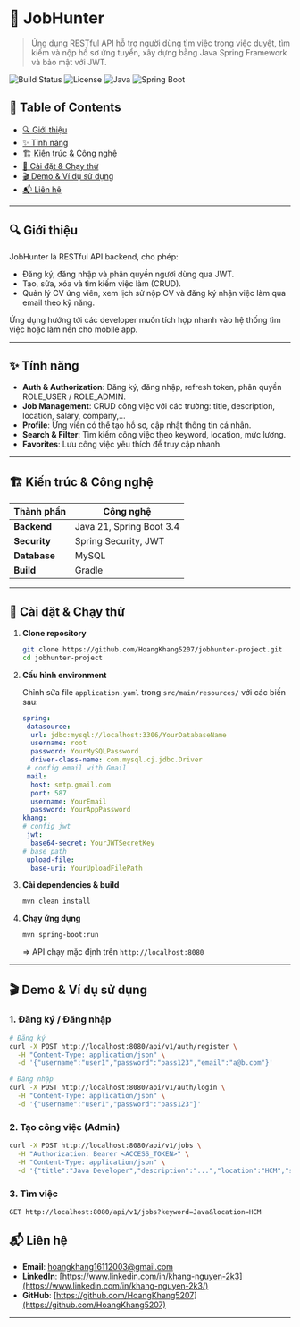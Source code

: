 # 📌 JobHunter

> Ứng dụng RESTful API hỗ trợ người dùng tìm việc trong việc duyệt, tìm kiếm và nộp hồ sơ ứng tuyển, xây dựng bằng Java Spring Framework và bảo mật với JWT.

![Build Status](https://img.shields.io/badge/build-passing-brightgreen)
![License](https://img.shields.io/badge/license-MIT-blue)
![Java](https://img.shields.io/badge/Java-21-orange)
![Spring Boot](https://img.shields.io/badge/Spring_Boot-3.4.4-brightgreen)

## 📑 Table of Contents

* [🔍 Giới thiệu](#-giới-thiệu)
* [✨ Tính năng](#-tính-năng)
* [🏗️ Kiến trúc & Công nghệ](#️-kiến-trúc--công-nghệ)
* [🚀 Cài đặt & Chạy thử](#-cài-đặt--chạy-thử)
* [🎬 Demo & Ví dụ sử dụng](#-demo--ví-dụ-sử-dụng)
* [📬 Liên hệ](#-liên-hệ)

---

## 🔍 Giới thiệu

JobHunter là RESTful API backend, cho phép:

* Đăng ký, đăng nhập và phân quyền người dùng qua JWT.
* Tạo, sửa, xóa và tìm kiếm việc làm (CRUD).
* Quản lý CV ứng viên, xem lịch sử nộp CV và đăng ký nhận việc làm qua email theo kỹ năng.

Ứng dụng hướng tới các developer muốn tích hợp nhanh vào hệ thống tìm việc hoặc làm nền cho mobile app.

---

## ✨ Tính năng

* **Auth & Authorization**: Đăng ký, đăng nhập, refresh token, phân quyền ROLE\_USER / ROLE\_ADMIN.
* **Job Management**: CRUD công việc với các trường: title, description, location, salary, company,…
* **Profile**: Ứng viên có thể tạo hồ sơ, cập nhật thông tin cá nhân.
* **Search & Filter**: Tìm kiếm công việc theo keyword, location, mức lương.
* **Favorites**: Lưu công việc yêu thích để truy cập nhanh.

---

## 🏗️ Kiến trúc & Công nghệ

| Thành phần     | Công nghệ                           |
| -------------- | ----------------------------------- |
| **Backend**    | Java 21, Spring Boot 3.4            |
| **Security**   | Spring Security, JWT                |
| **Database**   | MySQL                               |
| **Build**      | Gradle                              |

---

## 🚀 Cài đặt & Chạy thử

1. **Clone repository**

   ```bash
   git clone https://github.com/HoangKhang5207/jobhunter-project.git
   cd jobhunter-project
   ```

2. **Cấu hình environment**

   Chỉnh sửa file `application.yaml` trong `src/main/resources/` với các biến sau:

   ```yaml
   spring:
    datasource:
     url: jdbc:mysql://localhost:3306/YourDatabaseName
     username: root
     password: YourMySQLPassword
     driver-class-name: com.mysql.cj.jdbc.Driver
    # config email with Gmail
    mail:
     host: smtp.gmail.com
     port: 587
     username: YourEmail
     password: YourAppPassword
   khang:
   # config jwt
    jwt:
     base64-secret: YourJWTSecretKey
   # base path
    upload-file:
     base-uri: YourUploadFilePath

4. **Cài dependencies & build**

   ```bash
   mvn clean install
   ```

5. **Chạy ứng dụng**

   ```bash
   mvn spring-boot:run
   ```

   \=> API chạy mặc định trên `http://localhost:8080`

---

## 🎬 Demo & Ví dụ sử dụng

### 1. Đăng ký / Đăng nhập

```bash
# Đăng ký
curl -X POST http://localhost:8080/api/v1/auth/register \
  -H "Content-Type: application/json" \
  -d '{"username":"user1","password":"pass123","email":"a@b.com"}'

# Đăng nhập
curl -X POST http://localhost:8080/api/v1/auth/login \
  -H "Content-Type: application/json" \
  -d '{"username":"user1","password":"pass123"}'
```

### 2. Tạo công việc (Admin)

```bash
curl -X POST http://localhost:8080/api/v1/jobs \
  -H "Authorization: Bearer <ACCESS_TOKEN>" \
  -H "Content-Type: application/json" \
  -d '{"title":"Java Developer","description":"...","location":"HCM","salary":"15M"}'
```

### 3. Tìm việc

```
GET http://localhost:8080/api/v1/jobs?keyword=Java&location=HCM
```

## 📬 Liên hệ

* **Email**: [hoangkhang16112003@gmail.com](mailto:hoangkhang16112003@gmail.com)
* **LinkedIn**: [https://www.linkedin.com/in/khang-nguyen-2k3](https://www.linkedin.com/in/khang-nguyen-2k3/)
* **GitHub**: [https://github.com/HoangKhang5207](https://github.com/HoangKhang5207)

---
